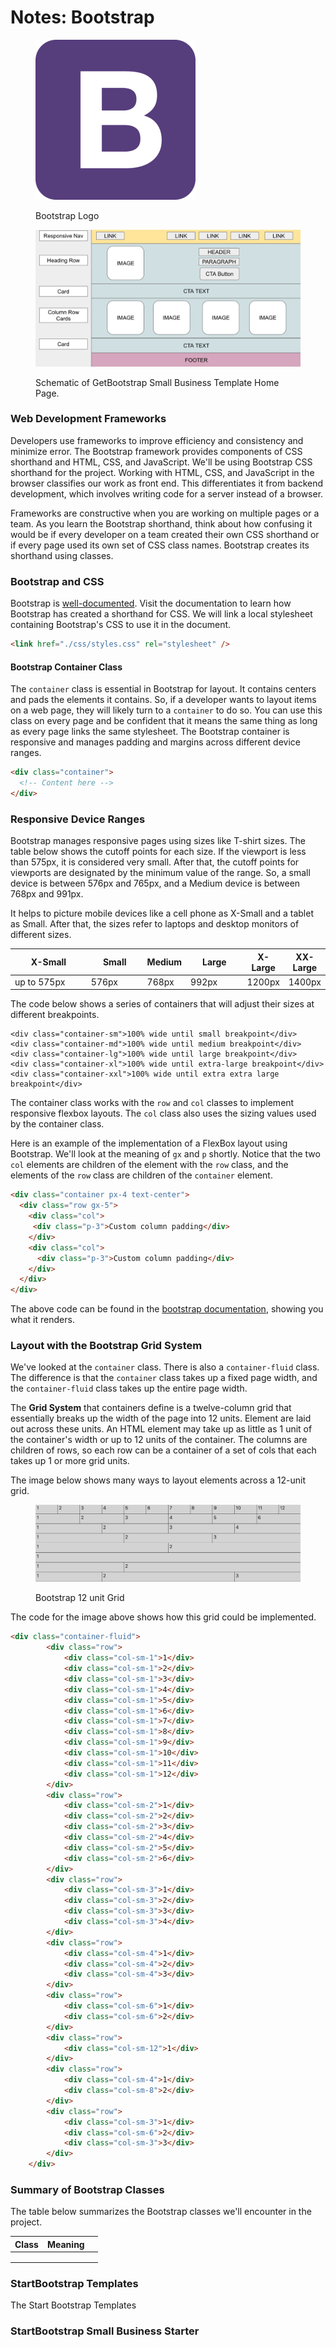 # Notes: Bootstrap

<figure><img src="../.gitbook/assets/image (61).png" alt="" width="256"><figcaption><p>Bootstrap Logo</p></figcaption></figure>

<figure><img src="../.gitbook/assets/schematic-home-page.png" alt=""><figcaption><p>Schematic of GetBootstrap Small Business Template Home Page.</p></figcaption></figure>

### Web Development Frameworks

Developers use frameworks to improve efficiency and consistency and minimize error.  The Bootstrap framework provides components of CSS shorthand and HTML, CSS, and JavaScript.  We'll be using Bootstrap CSS shorthand for the project.  Working with HTML, CSS, and JavaScript in the browser classifies our work as front end.  This differentiates it from backend development, which involves writing code for a server instead of a browser.

Frameworks are constructive when you are working on multiple pages or a team.  As you learn the Bootstrap shorthand, think about how confusing it would be if every developer on a team created their own CSS shorthand or if every page used its own set of CSS class names.  Bootstrap creates its shorthand using classes.

### Bootstrap and CSS

Bootstrap is [well-documented](https://getbootstrap.com/docs/5.3/getting-started/introduction/).  Visit the documentation to learn how Bootstrap has created a shorthand for CSS.  We will link a local stylesheet containing Bootstrap's CSS to use it in the document.

```html
<link href="./css/styles.css" rel="stylesheet" />
```

#### Bootstrap Container Class

The `container` class is essential in Bootstrap for layout. It contains centers and pads  the elements it contains.  So, if a developer wants to layout items on a web page, they will likely turn to a `container` to do so.  You can use this class on every page and be confident that it means the same thing as long as every page links the same stylesheet.  The Bootstrap container is responsive and manages padding and margins across different device ranges.

```html
<div class="container">
  <!-- Content here -->
</div>
```

### Responsive Device Ranges

Bootstrap manages responsive pages using sizes like T-shirt sizes. The table below shows the cutoff points for each size. If the viewport is less than 575px, it is considered very small. After that, the cutoff points for viewports are designated by the minimum value of the range. So, a small device is between 576px and 765px, and a Medium device is between 768px and 991px. &#x20;

It helps to picture mobile devices like a cell phone as X-Small and a tablet as Small.  After that, the sizes refer to laptops and desktop monitors of different sizes.

<table><thead><tr><th width="140">X-Small</th><th width="92">Small</th><th>Medium</th><th width="93">Large</th><th>X-Large</th><th>XX-Large</th></tr></thead><tbody><tr><td>up to 575px</td><td>576px</td><td>768px</td><td>992px</td><td>1200px</td><td> 1400px</td></tr></tbody></table>

The code below shows a series of containers that will adjust their sizes at different breakpoints.

```
<div class="container-sm">100% wide until small breakpoint</div>
<div class="container-md">100% wide until medium breakpoint</div>
<div class="container-lg">100% wide until large breakpoint</div>
<div class="container-xl">100% wide until extra-large breakpoint</div>
<div class="container-xxl">100% wide until extra extra large breakpoint</div>
```

The container class works with the `row` and `col` classes to implement responsive flexbox layouts.  The `col` class also uses the sizing values used by the container class.

Here is an example of the implementation of a FlexBox layout using Bootstrap.  We'll look at the meaning of `gx` and `p` shortly.  Notice that the two `col` elements are children of the element with the `row` class, and the elements of the `row` class are children of the `container` element.

```html
<div class="container px-4 text-center">
  <div class="row gx-5">
    <div class="col">
     <div class="p-3">Custom column padding</div>
    </div>
    <div class="col">
      <div class="p-3">Custom column padding</div>
    </div>
  </div>
</div>
```

The above code can be found in the [bootstrap documentation](https://getbootstrap.com/docs/5.3/layout/gutters/#horizontal-gutters), showing you what it renders.

### Layout with  the Bootstrap Grid System

We've looked at the `container` class.  There is also a `container-fluid` class.  The difference is that the `container` class takes up a fixed page width, and the `container-fluid` class takes up the entire page width.

The **Grid System** that containers define is a twelve-column grid that essentially breaks up the width of the page into 12 units.  Element are laid out across these units.  An HTML element may take up as little as 1 unit of the container's width or up to 12 units of the container.  The columns are children of rows, so each row can be a container of a set of cols that each takes up 1 or more grid units. &#x20;

The image below shows many ways to layout elements across a 12-unit grid.

<figure><img src="../.gitbook/assets/image.png" alt=""><figcaption><p>Bootstrap 12 unit Grid</p></figcaption></figure>

The code for the image above shows how this grid could be implemented.

```html
<div class="container-fluid">
        <div class="row">
            <div class="col-sm-1">1</div>
            <div class="col-sm-1">2</div>
            <div class="col-sm-1">3</div>
            <div class="col-sm-1">4</div>
            <div class="col-sm-1">5</div>
            <div class="col-sm-1">6</div>
            <div class="col-sm-1">7</div>
            <div class="col-sm-1">8</div>
            <div class="col-sm-1">9</div>
            <div class="col-sm-1">10</div>
            <div class="col-sm-1">11</div>
            <div class="col-sm-1">12</div>
        </div>
        <div class="row">
            <div class="col-sm-2">1</div>
            <div class="col-sm-2">2</div>
            <div class="col-sm-2">3</div>
            <div class="col-sm-2">4</div>
            <div class="col-sm-2">5</div>
            <div class="col-sm-2">6</div>
        </div>
        <div class="row">
            <div class="col-sm-3">1</div>
            <div class="col-sm-3">2</div>
            <div class="col-sm-3">3</div>
            <div class="col-sm-3">4</div>
        </div>
        <div class="row">
            <div class="col-sm-4">1</div>
            <div class="col-sm-4">2</div>
            <div class="col-sm-4">3</div>
        </div>
        <div class="row">
            <div class="col-sm-6">1</div>
            <div class="col-sm-6">2</div>
        </div>
        <div class="row">
            <div class="col-sm-12">1</div>
        </div>
        <div class="row">
            <div class="col-sm-4">1</div>
            <div class="col-sm-8">2</div>
        </div>
        <div class="row">
            <div class="col-sm-3">1</div>
            <div class="col-sm-6">2</div>
            <div class="col-sm-3">3</div>
        </div>
    </div>
```



### Summary of Bootstrap Classes

The table below summarizes the Bootstrap classes we'll encounter in the project.



| Class | Meaning |   |
| ----- | ------- | - |
|       |         |   |
|       |         |   |
|       |         |   |

###



### StartBootstrap Templates

The Start Bootstrap Templates&#x20;

### StartBootstrap Small Business Starter



